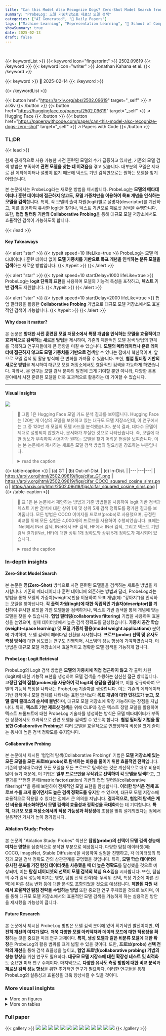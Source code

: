 ```yaml
---
title: "Can this Model Also Recognize Dogs? Zero-Shot Model Search from Weights"
summary: "ProbeLog: 모델 가중치만으로 제로샷 모델 검색"
categories: ["AI Generated", "🤗 Daily Papers"]
tags: ["Machine Learning", "Representation Learning", "🏢 School of Computer Science and Engineering, The Hebrew University of Jerusalem, Israel",]
showSummary: true
date: 2025-02-13
draft: false
---
```


<br>

{{< keywordList >}}
{{< keyword icon="fingerprint" >}} 2502.09619 {{< /keyword >}}
{{< keyword icon="writer" >}} Jonathan Kahana et el. {{< /keyword >}}
 
{{< keyword >}} 🤗 2025-02-14 {{< /keyword >}}
 
{{< /keywordList >}}

{{< button href="https://arxiv.org/abs/2502.09619" target="_self" >}}
↗ arXiv
{{< /button >}}
{{< button href="https://huggingface.co/papers/2502.09619" target="_self" >}}
↗ Hugging Face
{{< /button >}}
{{< button href="https://paperswithcode.com/paper/can-this-model-also-recognize-dogs-zero-shot" target="_self" >}}
↗ Papers with Code
{{< /button >}}




### TL;DR


{{< lead >}}

현재 공개적으로 사용 가능한 사전 훈련된 모델의 수가 급증하고 있지만, 기존의 모델 검색 방법은 부족하여 **관련 모델을 찾는 데 어려움**을 겪고 있습니다. 대부분의 모델은 제대로 된 메타데이터나 설명이 없기 때문에 텍스트 기반 검색만으로는 원하는 모델을 찾기 어렵습니다.

본 논문에서는 ProbeLog라는 새로운 방법을 제시합니다. ProbeLog는 **모델의 메타데이터나 훈련 데이터에 접근하지 않고도, 모델 가중치만을 이용하여 목표 개념을 인식하는 모델을 검색**합니다.  특히, 각 모델의 출력 차원(logit)별로 설명자(descriptor)를 계산하고, 이를 활용하여 유사한 logit을 찾거나, 텍스트 기반으로 제로샷 검색을 수행합니다. 또한, **협업 필터링 기반의 Collaborative Probing**을 통해 대규모 모델 저장소에서도 효율적인 검색이 가능하도록 합니다.

{{< /lead >}}


#### Key Takeaways

{{< alert "star" >}}
{{< typeit speed=10 lifeLike=true >}} ProbeLog는 모델 메타데이터나 훈련 데이터 없이 **모델 가중치를 기반으로 목표 개념을 인식하는 분류 모델을 검색**하는 새로운 방법입니다. {{< /typeit >}}
{{< /alert >}}

{{< alert "star" >}}
{{< typeit speed=10 startDelay=1000 lifeLike=true >}} ProbeLog는 **logit 단위의 표현**을 사용하여 모델의 기능적 특성을 포착하고, **텍스트 기반 검색**도 지원합니다. {{< /typeit >}}
{{< /alert >}}

{{< alert "star" >}}
{{< typeit speed=10 startDelay=2000 lifeLike=true >}} 협업 필터링을 활용한 **Collaborative Probing** 기법으로 대규모 모델 저장소에서도 효율적인 검색이 가능합니다.   {{< /typeit >}}
{{< /alert >}}

#### Why does it matter?
본 논문은 **방대한 사전 훈련된 모델 저장소에서 특정 개념을 인식하는 모델을 효율적이고 효과적으로 검색하는 새로운 방법**을 제시하여, 기존의 제한적인 모델 검색 방법의 한계를 극복하고 연구자들에게 큰 영향을 미칠 수 있습니다. **모델의 메타데이터나 훈련 데이터에 접근하지 않고도 모델 가중치를 기반으로 검색**할 수 있다는 점에서 혁신적이며, 앞으로 모델 검색 및 활용 방식에 큰 변화를 가져올 수 있습니다. 또한, **협업 필터링 기반의 새로운 방법**을 제시하여 대규모 모델 저장소에서도 효율적인 검색을 가능하게 하였습니다. 따라서, 본 연구는 모델 검색 분야의 발전에 크게 기여할 뿐만 아니라, 다양한 응용 분야에서 사전 훈련된 모델을 더욱 효과적으로 활용하는 데 기여할 수 있습니다.

------
#### Visual Insights



![](https://arxiv.org/html/2502.09619/extracted/6201838/figs/HF_documentation.png)

> 🔼 그림 1은 Hugging Face 모델 카드 분석 결과를 보여줍니다.  Hugging Face는 120만 개 이상의 모델을 보유하고 있는 대규모 모델 저장소인데, 이 연구에서는 그 중 120만 개 모델의 모델 카드를 분석했습니다. 분석 결과, 대다수 모델이 제대로 설명되지 않았거나, 문서화가 부실한 것으로 나타났습니다.  즉, 모델에 대한 정보가 부족하여 사용자가 원하는 모델을 찾기 어려운 현실을 보여줍니다. 이는 본 논문에서 제시하는 새로운 모델 검색 방법의 필요성을 강조하는 부분입니다.
> <details>
> <summary>read the caption</summary>
> Figure 1: Hugging Face Documentation. We analyze the model cards of 1.2⁢M1.2𝑀1.2M1.2 italic_M Hugging Face models. We discover that the majority of models are either undocumented or poorly documented.
> </details>





{{< table-caption >}}
| (a) GT | (b) Out-of-Dist. | (c) In-Dist. |
|---|---|---|
| https://arxiv.org/html/2502.09619/figs/cifar_GT.png | https://arxiv.org/html/2502.09619/figs/cifar_COCO_squared_cosine_sims.png | https://arxiv.org/html/2502.09619/figs/cifar_squared_cosine_sims.png |{{< /table-caption >}}

> 🔼 표 1은 본 논문에서 제안하는 방법과 기준 방법들을 사용하여 logit 기반 검색과 텍스트 기반 검색에 대한 상위 1개 및 상위 5개 검색 정확도를 평가한 결과를 보여줍니다. 모든 방법은 COCO 이미지를 프로브(probe)로 사용했으며, 공정한 비교를 위해 모든 실험은 4,000개의 프로브를 사용하여 수행되었습니다.  표에는 INet에서 INet 검색, INet에서 HF 검색, HF에서 INet 검색,  그리고 텍스트 기반 검색 결과(INet, HF)에 대한 상위 1개 정확도와 상위 5개 정확도가 제시되어 있습니다.
> <details>
> <summary>read the caption</summary>
> Table 1: Retrieval Results. We evaluate the Top-1 and Top-5 retrieval accuracies of our method and the baselines for search-by-logit and search-by-text. All methods use COCO images as probes. For a fair comparison, all experiments are performed with 4,00040004,0004 , 000 probes.
> </details>





### In-depth insights


#### Zero-Shot Model Search
본 논문은 **영(Zero-Shot)** 방식으로 사전 훈련된 모델들을 검색하는 새로운 방법을 제시합니다. 기존의 메타데이터나 훈련 데이터에 의존하는 방법과 달리, ProbeLog라는 방법을 통해 모델의 가중치(weights)만을 이용하여 목표 개념(예: “강아지”)을 인식하는 모델을 찾아냅니다.  **각 출력 차원(logit)에 대한 독립적인 기술자(descriptor)를 계산**하여 유사한 로짓을 가진 모델들을 검색하거나, 텍스트 기반 검색을 통해 개념에 맞는 모델을 찾을 수 있습니다.  **협업 필터링(collaborative filtering)** 기법을 사용하여 효율성을 높였으며, 실제 데이터셋에서 높은 검색 정확도를 달성했습니다.  **가중치 공간 학습(weight-space learning)** 및 **모델 가중치 활용(model weight applications)** 분야에 기여하며, 모델 검색의 패러다임 전환을 시사합니다.  **프로브(probe) 선택 및 유사도 측정 방식**에 대한 심도있는 연구도 진행되어, 시스템의 성능 향상에 기여하였습니다. 이 방법은 대규모 모델 저장소에서 효율적이고 정확한 모델 검색을 가능하게 합니다.

#### ProbeLog: Logit Retrieval
ProbeLog의 Logit 검색 방법은 **모델의 가중치에 직접 접근하지 않고** 각 출력 차원(logit)에 대한 기능적 표현을 생성하여 모델 검색을 수행하는 참신한 접근 방식입니다.  **고정된 입력 집합(probes)을 사용하여 각 logit의 응답을 관찰**하고, 이를 정규화하여 모델의 기능적 특징을 나타내는 ProbeLog 기술자를 생성합니다. 이는 기존의 메타데이터 기반 검색이나 모델 전체를 나타내는 표현 방식보다 **목표 개념에 대한 민감도가 높고, 모델 출력 클래스의 순서에 불변**하며, 대규모 모델 저장소에 확장 가능하다는 장점을 지닙니다. 특히, **텍스트 기반 제로샷 검색**을 위해 CLIP과 같은 텍스트 정렬 모델을 활용하여 텍스트 프롬프트에 대한 ProbeLog 기술자를 생성하는 방식은 모델 메타데이터가 부족한 상황에서도 효과적으로 관련 모델을 검색할 수 있도록 합니다.  **협업 필터링 기법을 활용한 Collaborative Probing**은 여러 모델을 효율적으로 인코딩하여 비용을 크게 줄이는 동시에 높은 검색 정확도를 유지합니다.

#### Collaborative Probing
본 논문에서 제시된 '협업적 탐색(Collaborative Probing)' 기법은 **모델 저장소에 있는 모든 모델을 모든 프로브(probe)로 탐색하는 비용을 줄이기 위한 효율적인 전략**입니다.  기존의 방식대로라면 모든 모델을 모든 프로브로 탐색하는 것은 계산적으로 매우 비용이 많이 들기 때문에, 이 기법은 **일부 프로브만을 무작위로 선택하여 각 모델을 탐색**하고, 그 결과를 **행렬 분해(matrix factorization) 기반의 협업 필터링(collaborative filtering)**을 통해 보완하여 전체적인 모델 표현을 완성합니다.  **이러한 방식은 전체 프로브 수를 크게 줄이면서도 높은 검색 정확도를 유지**할 수 있으며, 대규모 모델 저장소에 효율적으로 적용될 수 있다는 점에서 큰 의의를 지닙니다. **결과적으로, 협업적 탐색은 계산 비용을 최소화하면서 모델 검색의 효율성과 정확성을 극대화**하는 데 기여합니다.  **특히, 대규모 모델 저장소에서의 적용 가능성과 확장성**에 초점을 맞춰 설계되었다는 점에서 실용적인 가치가 높이 평가됩니다.

#### Ablation Study: Probes
본 논문의 "Ablation Study: Probes" 섹션은 **탐침(probe)의 선택이 모델 검색 성능에 미치는 영향**을 심층적으로 분석한 부분으로 예상됩니다.  다양한 탐침 데이터셋(예: COCO, ImageNet, Stable Diffusion)을 사용하여 실험을 진행하고, 각 데이터셋의 특징과 모델 검색 정확도 간의 상관관계를 규명했을 것입니다.  특히, **모델 학습 데이터와 유사한 분포를 가진 탐침 데이터셋을 사용했을 때 더 높은 정확도**를 달성했을 것으로 예상되며, 이는 **탐침 데이터셋의 선택이 모델 검색의 핵심 요소임**을 시사합니다.  또한, 탐침의 수가 검색 성능에 미치는 영향, 탐침 선택 전략(예: 무작위 선택, 특정 기준에 따른 선택)에 따른 성능 변화 등에 대한 분석도 포함되었을 것으로 예상됩니다.  **제한된 자원 내에서 효율적인 탐침 전략을 수립하는 방법** 또한 중요한 연구 주제였을 것으로 보이며, 이를 통해 대규모 모델 저장소에서의 효율적인 모델 검색을 가능하게 하는 실용적인 방안을 제시했을 가능성이 큽니다.

#### Future Research
본 논문에서 제시된 ProbeLog 방법은 모델 검색 분야에 있어 획기적인 발전이지만, **여전히 개선의 여지가 많다**.  **더욱 다양한 모델 아키텍처와 데이터 모드에 대한 적용성을 확장**하는 것은 중요한 미래 연구 과제이다.  **특히, 생성 모델과 같은 비분류 모델에 대한 확장**은 ProbeLog의 활용 범위를 크게 넓힐 수 있을 것이다. 또한, **프로브(probe) 선택 전략의 개선**을 통해 검색 효율성을 높이고, **협업 프로빙(collaborative probing) 기법의 성능 향상**을 위한 연구도 필요하다.  **대규모 모델 저장소에 대한 확장성 테스트 및 최적화**도 중요한 미래 연구 주제이다.  마지막으로, **다양한 유사도 측정 방법에 대한 비교 분석**과 **제로샷 검색 성능 향상**을 위한 추가적인 연구가 필요하다. 이러한 연구들을 통해 ProbeLog의 실용성과 효율성을 더욱 향상시킬 수 있을 것이다.


### More visual insights

<details>
<summary>More on figures
</summary>


![](https://arxiv.org/html/2502.09619/x1.png)

> 🔼 그림 2는 분류 모델 검색이라는 새로운 과제를 보여줍니다. 이 과제의 목표는 특정 개념(예: '강아지')을 인식할 수 있는 분류기를 찾는 것입니다.  간단히 말해, '강아지'와 같은 입력 프롬프트가 주어지면, 그 클래스 중 하나가 '강아지'인 모든 분류기를 검색하는 것입니다. 검색 공간은 많은 모델과 개념을 포함하는 대규모 모델 저장소입니다. 검색된 모델은 모델 훈련을 대체하여 정확도를 높이고 비용과 환경적 영향을 줄일 수 있습니다.
> <details>
> <summary>read the caption</summary>
> Figure 2: Classification Model Search. We present a new task of Classification Model Search, where the goal is to find classifiers that can recognize a target concept. Concretely, given an input prompt, such as “Dog”, we wish to retrieve all classifiers that one of their classes is “Dog”. The search space is a large model repository, that contains many models and concepts to search from. The retrieved models can replace model training, increasing accuracy, reducing cost and environmental impact.
> </details>



![](https://arxiv.org/html/2502.09619/extracted/6201838/figs/logit_level_descriptors_v3.png)

> 🔼 그림 3은 ProbeLog 기술을 설명하는 그림입니다. ProbeLog는 모델의 개별 출력 차원(logits)에 대한 기술자를 생성하는 방법입니다. 먼저 COCO 데이터셋과 같은 입력 데이터 집합을 샘플링하고 이를 프로브(probe)로 고정합니다. 그런 다음, 특정 모델 로짓에 대한 새로운 ProbeLog 기술자를 생성하기 위해 순서대로 정렬된 프로브들을 모델에 입력하고 출력값을 관찰합니다. 마지막으로, 표현하고자 하는 로짓의 모든 값들을 정규화합니다. 이렇게 생성된 표현을 사용하여 유사한 개념과 관련된 모델 로짓들을 정확하게 검색할 수 있습니다. 그림 5에서는 이러한 아이디어를 제로샷 개념 기술자로 확장하는 방법을 보여줍니다.
> <details>
> <summary>read the caption</summary>
> Figure 3: ProbeLog Descriptors. Our method generates a descriptor for individual output dimensions (logits) of models. First, we sample and a set of inputs (e.g., from the COCO dataset), and fix them as our set of probes. Then, to create a new ProbeLog descriptor for a model logit, we feed the set of ordered probes nto the model and observe their outputs. Finally, we take all values of the logit we wish to represent, and normalize them. We use this representation to accurately retrieve model logits associated with similar concepts. In Fig. 5, we extend this idea to zero-shot concept descriptors.
> </details>



![](https://arxiv.org/html/2502.09619/extracted/6201838/figs/zero_shot_probelog_v3.png)

> 🔼 그림 4는 CIFAR-10 데이터셋에서 모델의 로짓(logit) 유사성을 시각적으로 보여줍니다. (a)는 정답 레이블을 나타내고, (b)는 COCO 데이터셋의 1,000개의 이미지를 사용하여 계산된 ProbeLog 표현을, (c)는 CIFAR-10 데이터셋의 1,000개의 이미지를 사용하여 계산된 ProbeLog 표현을 각각 보여줍니다.  ProbeLog는 모델의 출력 차원(로짓)에 대한 기술자를 생성하는 방법입니다.  (b)와 (c) 모두 의미있는 유사성을 보여주지만,  CIFAR-10 데이터셋 (c) 처럼 모델의 학습 데이터셋과 일치하는 이미지를 사용했을 때 유사성이 더욱 명확하게 나타남을 확인할 수 있습니다.  이는 ProbeLog가 모델의 기능을 효과적으로 나타내는 데 사용될 수 있음을 시사합니다.
> <details>
> <summary>read the caption</summary>
> Figure 4: CIFAR10 Logit Similarities.(a) Ground truth label. (b) ProbeLog representations using 1,00010001,0001 , 000 out-of-distribution COCO image probes. (c) ProbeLog representations using 1,00010001,0001 , 000 in-distribution CIFAR10 image probes. Both find meaningful similarities, although in-distribution probes work better.
> </details>



![](https://arxiv.org/html/2502.09619/extracted/6201838/figs/Collaborative_Probing_diagram_v2.png)

> 🔼 그림 5는 제로샷 개념 검색을 위한 텍스트 정렬 ProbeLog 표현 방법을 보여줍니다. 먼저, 주어진 순서대로 된 여러 개의 탐침(probe)을 CLIP 이미지 인코더를 사용하여 인코딩하고 저장합니다. 추론 시에는 대상 텍스트 프롬프트를 임베딩하고 저장된 탐침 표현과의 유사도를 계산합니다. 이렇게 생성된 제로샷 ProbeLog 기술자를 정규화하면 실제 모델 로짓 기술자를 효과적으로 검색하여 유사한 개념을 정확하게 검색할 수 있음을 보여줍니다.
> <details>
> <summary>read the caption</summary>
> Figure 5: Text-Aligned ProbeLog Representation. We present a method to create ProbeLog-like representations for text prompts. We encode and store each of our ordered probes using the CLIP image encoder. At inference time, we embed the target text prompt, and compute its similarity with respect to the stored probe representations. We demonstrate that by normalizing this zero-shot ProbeLog descriptor, we can effectively search descriptors of real model logits, accurately retrieving similar concepts.
> </details>



![](https://arxiv.org/html/2502.09619/extracted/6201838/figs/collaborative_probing_v2.png)

> 🔼 그림 6은 Collaborative Probing 기법을 설명합니다. 전체 모델 저장소에 있는 모든 모델에 모든 프로브를 적용하는 대신, 무작위로 선택된 일부 프로브만 각 모델에 적용합니다. 이렇게 하면 부분적인 로짓 표현을 얻을 수 있습니다. 그런 다음, 행렬 분해를 기반으로 한 imputation 기법을 사용하여 누락된 정보를 채움으로써 전체 로짓 표현을 얻습니다. 이 방법은 저장소의 로짓 기술자 갤러리를 구축하는 데 필요한 막대한 계산 자원을 상당히 절약할 수 있습니다.
> <details>
> <summary>read the caption</summary>
> Figure 6: Collaborative Probing. We pass a random subset of probes through each model in the repository to obtain partial logit representations. By performing factorization based matrix imputation we can complete the missing information. This saves a substantial part of the computational resources needed to build our repository’s logit descriptors gallery.
> </details>



![](https://arxiv.org/html/2502.09619/extracted/6201838/figs/coco_inet_n_probes.png)

> 🔼 그림 7은 Collaborative Probing 기법을 사용하여 INet-Hub 검색 작업에서 텍스트 기반 모델 검색 성능을 평가한 결과를 보여줍니다. 전체 데이터셋에는 8,000개의 COCO probe가 사용되었지만, 그림에서는 각 모델에 대해 전체 probe의 15% 미만만 사용한 경우를 보여줍니다. 제한된 probe를 사용하는 경우에도 Collaborative Probing을 통해 정확도가 최대 2배까지 향상될 수 있음을 보여줍니다. 이는 효율성을 높이면서도 성능 저하 없이 모델 검색을 수행할 수 있음을 시사합니다.
> <details>
> <summary>read the caption</summary>
> Figure 7: Collaborative Probing. We test our method using collaborative probing on the text →→\rightarrow→ INet-Hub retrieval task. While the full size of the dataset is 8,00080008,0008 , 000 COCO probes, we show cases where each model is probed by less than 15%percent1515\%15 % of these probes. We can see that for the limited probe regime, collaborative probing can improve accuracy by as much as 2×2\times2 ×.
> </details>



</details>




<details>
<summary>More on tables
</summary>


{{< table-caption >}}
| Retrieval | Method | INet → INet | INet → HF | HF → INet | text → HF | text → INet |
|---|---|---|---|---|---|---|
| Top-1 | Full Query | 59.9% ± 0.2 | 14.8% ± 0.1 | 15.3% ± 0.8 | 22.6% ± 0.5 | 16.9% ± 0.2 |
| Accuracy | Model-Level | 0% ± 0. | 13.9% ± 1.0 | 21.0% ± 1.8 | 17.8% ± 1.5 | 0% ± 0.0 |
|  | **Ours (ProbeLog)** | 72.8% ± 0.2 | 26.1% ± 0.8 | 40.6% ± 0.3 | 34.0% ± 1.5 | 43.8% ± 1.1 |
| Top-5 | Full Query | 82.8% ± 0.1 | 31.5% ± 0.1 | 19.7% ± 0.8 | 38.6% ± 1.1 | 22.8% ± 0.2 |
| Accuracy | Model-Level | 0% ± 0. | 34.6% ± 0.6 | 51.6% ± 2.0 | 38.8% ± 1.8 | 0% ± 0.0 |
|  | **Ours (ProbeLog)** | 92.6% ± 0.1 | 43.6% ± 0.5 | 58.6% ± 0.9 | 53.7% ± 1.9 | 68.0% ± 0.6 |{{< /table-caption >}}
> 🔼 표 2는 다양한 프로브 데이터셋을 사용했을 때 모델 검색 성능에 대한 실험 결과를 보여줍니다.  실험은 모델의 학습 데이터와 유사한 분포를 가진 프로브 데이터셋일수록 더 높은 정확도를 보이는 것을 확인했습니다. 하지만 COCO 데이터셋처럼 학습 데이터와 다른 분포의 프로브 데이터셋을 사용하더라도 여전히 높은 정확도를 얻을 수 있음을 보여줍니다. 이는 제안된 방법이 다양한 상황에서도 효과적임을 시사합니다.
> <details>
> <summary>read the caption</summary>
> Table 2: Dataset Ablations. We compare both real and synthetic probe distributions. While distributions closer to the model’s training data lead to better results, even out-of-distribution probes sampled from the COCO dataset retrieve relevant logits with high accuracy.
> </details>

{{< table-caption >}}
| Method | Top-1 Accuracy (HF → INet) | Top-1 Accuracy (text → HF) | Top-1 Accuracy (text → INet) | Top-5 Accuracy (HF → INet) | Top-5 Accuracy (text → HF) | Top-5 Accuracy (text → INet) |
|---|---|---|---|---|---|---|
| Dead-Leaves | 1.3% ± 0.7 | 1.6% ± 1.4 | 1.0% ± 0.2 | 5.9% ± 1.6 | 6.8% ± 1.3 | 3.8% ± 0.2 |
| Stable-Diffusion | 51.4% ± 1.0 | 36.9% ± 0.9 | 47.0% ± 0.6 | 69.8% ± 0.9 | 56.2% ± 0.9 | 73.3% ± 0.9 |
| ImageNet | 57.8% ± 1.3 | 33.1% ± 1.2 | 55.4% ± 1.1 | 71.4% ± 1.3 | 55.1% ± 0.9 | 80.4% ± 0.9 |
| COCO | 40.6% ± 0.3 | 34.0% ± 1.5 | 43.8% ± 1.1 | 58.6% ± 0.9 | 53.7% ± 1.9 | 68.0% ± 0.6 |{{< /table-caption >}}
> 🔼 표 3은 로짓 불일치에 대한 추가 분석 결과를 보여줍니다.  이 표는 쿼리 로짓에 대한 ProbeLog 기술자의 정규화 여부와, 가장 자신있는 프로브(Probe)들을 선택하는 것이 검색 정확도에 미치는 영향을 보여줍니다.  실험 결과,  특히 텍스트 기반 검색에서는 로짓 기술자의 정규화가 검색 정확도 향상에 필수적이며, 쿼리 로짓에서 가장 자신있는 프로브들을 선택하는 것이 다른 방법들에 비해 월등히 높은 정확도를 달성함을 보여줍니다.  즉,  모델 검색의 성능을 높이기 위해서는 로짓 기술자의 정규화와 쿼리 로짓의 자신감 수준을 고려한 프로브 선택이 중요합니다.
> <details>
> <summary>read the caption</summary>
> Table 3: Logit Discrepancy Ablations. Our evaluation reveals: i) normalizing logit descriptors is necessary for accurate retrieval, especially for search-by-text. ii) choosing the most confident probes of the query logit is crucial, no other approach achieved comparable accuracy.
> </details>

{{< table-caption >}}
| Selected Probes | Top-1 Accuracy (HF→INet) | Top-1 Accuracy (text→HF) | Top-1 Accuracy (text→INet) | Top-5 Accuracy (HF→INet) | Top-5 Accuracy (text→HF) | Top-5 Accuracy (text→INet) |
|---|---|---|---|---|---|---|
| Top-k + No Norm. | 1.9% ± 0.4 | 0.1% ± 0.1 | 0% ± 0.0 | 5.0% ± 0.9 | 0.5% ± 0.2 | 0.6% ± 0.1 |
| Bottom-k | 0.8% ± 0.3 | 1.3% ± 0.9 | 2.3% ± 0.5 | 1.2% ± 0.3 | 6.8% ± 0.5 | 7.9% ± 0.9 |
| Random | 8.6% ± 1.2 | 2.5% ± 1.4 | 6.3% ± 0.5 | 16.2% ± 1.5 | 8.6% ± 1.2 | 16.7% ± 0.7 |
| Quantiles | 7.7% ± 2.0 | 5.9% ± 1.0 | 5.8% ± 0.5 | 17.9% ± 3.8 | 15.3% ± 1.8 | 16.4% ± 1.7 |
| **All** | **15.3% ± 0.8** | **22.6% ± 0.5** | **16.9% ± 0.2** | **19.7% ± 0.8** | **38.6% ± 1.1** | **22.8% ± 0.2** |
| **Top-k (Ours)** | **40.6% ± 0.3** | **34.0% ± 1.5** | **43.8% ± 1.1** | **58.6% ± 0.9** | **53.7% ± 1.9** | **68.0% ± 0.6** |{{< /table-caption >}}
> 🔼 표 4는 제안된 방법과 기준 방법들의 상위 5개 검색 결과의 정밀도를 여러 시나리오에서 비교 분석한 결과를 보여줍니다. 모든 방법은 COCO 이미지를 프로브로 사용했습니다.  각 시나리오는 서로 다른 모델 집합 간의 검색(INet에서 INet 검색, INet에서 HF 검색, HF에서 INet 검색), 그리고 텍스트 기반 검색(텍스트에서 INet, 텍스트에서 HF)을 포함합니다.  이를 통해 제안된 방법의 성능을 다양한 상황에서 평가하고 기준 방법들과 비교하여 효과를 검증합니다.
> <details>
> <summary>read the caption</summary>
> Table 4: Retrieval Results. We provide the additional Top-5 retrieval precisions of our method and the baselines, over several scenarios. All methods use COCO images as probes.
> </details>

</details>




### Full paper

{{< gallery >}}
<img src="paper_images/1.png" class="grid-w50 md:grid-w33 xl:grid-w25" />
<img src="paper_images/2.png" class="grid-w50 md:grid-w33 xl:grid-w25" />
<img src="paper_images/3.png" class="grid-w50 md:grid-w33 xl:grid-w25" />
<img src="paper_images/4.png" class="grid-w50 md:grid-w33 xl:grid-w25" />
<img src="paper_images/5.png" class="grid-w50 md:grid-w33 xl:grid-w25" />
<img src="paper_images/6.png" class="grid-w50 md:grid-w33 xl:grid-w25" />
<img src="paper_images/7.png" class="grid-w50 md:grid-w33 xl:grid-w25" />
<img src="paper_images/8.png" class="grid-w50 md:grid-w33 xl:grid-w25" />
<img src="paper_images/9.png" class="grid-w50 md:grid-w33 xl:grid-w25" />
<img src="paper_images/10.png" class="grid-w50 md:grid-w33 xl:grid-w25" />
<img src="paper_images/11.png" class="grid-w50 md:grid-w33 xl:grid-w25" />
<img src="paper_images/12.png" class="grid-w50 md:grid-w33 xl:grid-w25" />
<img src="paper_images/13.png" class="grid-w50 md:grid-w33 xl:grid-w25" />
{{< /gallery >}}